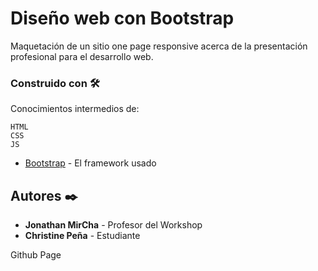 # Diseño web con Bootstrap

Maquetación de un sitio one page responsive acerca de la presentación profesional para el desarrollo web.

###  Construido con 🛠️

Conocimientos intermedios de:
```
HTML
CSS
JS
```
* [Bootstrap](http://www.dropwizard.io/1.0.2/docs/) - El framework usado

## Autores ✒️

* **Jonathan MirCha** - Profesor del Workshop
* **Christine Peña** - Estudiante 

Github Page




